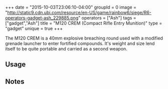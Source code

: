 +++
date = "2015-10-03T23:06:10-04:00"
groupId = 0
image = "http://static9.cdn.ubi.com/resource/en-US/game/rainbow6/siege/R6-operators-gadget-ash_229885.png"
operators = ["Ash"]
tags = ["gadget","Ash"]
title = "M120 CREM (Compact Rifle Entry Munition)"
type = "gadget"
unique = true
+++

The M120 CREM is a 40mm explosive breaching round used with a modified grenade launcher to enter
fortified compounds. It's weight and size lend itself to be quite portable and carried as a second
weapon.

## Usage

## Notes
